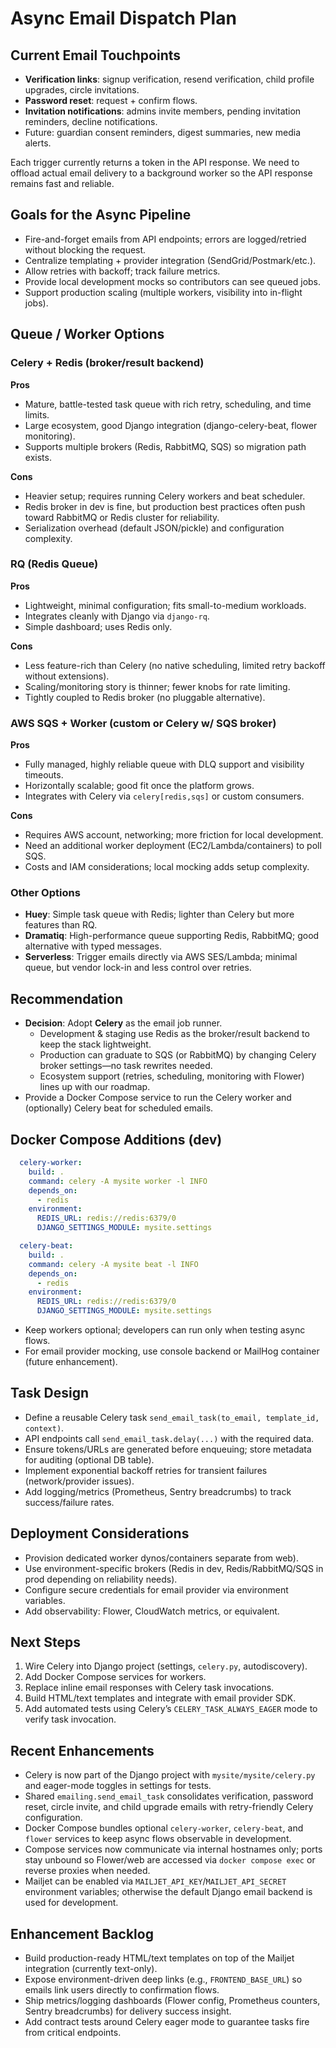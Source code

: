 # Async Email Dispatch Plan

## Current Email Touchpoints
- **Verification links**: signup verification, resend verification, child profile upgrades, circle invitations.
- **Password reset**: request + confirm flows.
- **Invitation notifications**: admins invite members, pending invitation reminders, decline notifications.
- Future: guardian consent reminders, digest summaries, new media alerts.

Each trigger currently returns a token in the API response. We need to offload actual email delivery to a background worker so the API response remains fast and reliable.

## Goals for the Async Pipeline
- Fire-and-forget emails from API endpoints; errors are logged/retried without blocking the request.
- Centralize templating + provider integration (SendGrid/Postmark/etc.).
- Allow retries with backoff; track failure metrics.
- Provide local development mocks so contributors can see queued jobs.
- Support production scaling (multiple workers, visibility into in-flight jobs).

## Queue / Worker Options

### Celery + Redis (broker/result backend)
**Pros**
- Mature, battle-tested task queue with rich retry, scheduling, and time limits.
- Large ecosystem, good Django integration (django-celery-beat, flower monitoring).
- Supports multiple brokers (Redis, RabbitMQ, SQS) so migration path exists.

**Cons**
- Heavier setup; requires running Celery workers and beat scheduler.
- Redis broker in dev is fine, but production best practices often push toward RabbitMQ or Redis cluster for reliability.
- Serialization overhead (default JSON/pickle) and configuration complexity.

### RQ (Redis Queue)
**Pros**
- Lightweight, minimal configuration; fits small-to-medium workloads.
- Integrates cleanly with Django via `django-rq`.
- Simple dashboard; uses Redis only.

**Cons**
- Less feature-rich than Celery (no native scheduling, limited retry backoff without extensions).
- Scaling/monitoring story is thinner; fewer knobs for rate limiting.
- Tightly coupled to Redis broker (no pluggable alternative).

### AWS SQS + Worker (custom or Celery w/ SQS broker)
**Pros**
- Fully managed, highly reliable queue with DLQ support and visibility timeouts.
- Horizontally scalable; good fit once the platform grows.
- Integrates with Celery via `celery[redis,sqs]` or custom consumers.

**Cons**
- Requires AWS account, networking; more friction for local development.
- Need an additional worker deployment (EC2/Lambda/containers) to poll SQS.
- Costs and IAM considerations; local mocking adds setup complexity.

### Other Options
- **Huey**: Simple task queue with Redis; lighter than Celery but more features than RQ.
- **Dramatiq**: High-performance queue supporting Redis, RabbitMQ; good alternative with typed messages.
- **Serverless**: Trigger emails directly via AWS SES/Lambda; minimal queue, but vendor lock-in and less control over retries.

## Recommendation
- **Decision**: Adopt **Celery** as the email job runner.
  - Development & staging use Redis as the broker/result backend to keep the stack lightweight.
  - Production can graduate to SQS (or RabbitMQ) by changing Celery broker settings—no task rewrites needed.
  - Ecosystem support (retries, scheduling, monitoring with Flower) lines up with our roadmap.
- Provide a Docker Compose service to run the Celery worker and (optionally) Celery beat for scheduled emails.

## Docker Compose Additions (dev)
```yaml
  celery-worker:
    build: .
    command: celery -A mysite worker -l INFO
    depends_on:
      - redis
    environment:
      REDIS_URL: redis://redis:6379/0
      DJANGO_SETTINGS_MODULE: mysite.settings

  celery-beat:
    build: .
    command: celery -A mysite beat -l INFO
    depends_on:
      - redis
    environment:
      REDIS_URL: redis://redis:6379/0
      DJANGO_SETTINGS_MODULE: mysite.settings
```
- Keep workers optional; developers can run only when testing async flows.
- For email provider mocking, use console backend or MailHog container (future enhancement).

## Task Design
- Define a reusable Celery task `send_email_task(to_email, template_id, context)`.
- API endpoints call `send_email_task.delay(...)` with the required data.
- Ensure tokens/URLs are generated before enqueuing; store metadata for auditing (optional DB table).
- Implement exponential backoff retries for transient failures (network/provider issues).
- Add logging/metrics (Prometheus, Sentry breadcrumbs) to track success/failure rates.

## Deployment Considerations
- Provision dedicated worker dynos/containers separate from web).
- Use environment-specific brokers (Redis in dev, Redis/RabbitMQ/SQS in prod depending on reliability needs).
- Configure secure credentials for email provider via environment variables.
- Add observability: Flower, CloudWatch metrics, or equivalent.

## Next Steps
1. Wire Celery into Django project (settings, `celery.py`, autodiscovery).
2. Add Docker Compose services for workers.
3. Replace inline email responses with Celery task invocations.
4. Build HTML/text templates and integrate with email provider SDK.
5. Add automated tests using Celery’s `CELERY_TASK_ALWAYS_EAGER` mode to verify task invocation.

## Recent Enhancements
- Celery is now part of the Django project with `mysite/mysite/celery.py` and eager-mode toggles in settings for tests.
- Shared `emailing.send_email_task` consolidates verification, password reset, circle invite, and child upgrade emails with retry-friendly Celery configuration.
- Docker Compose bundles optional `celery-worker`, `celery-beat`, and `flower` services to keep async flows observable in development.
- Compose services now communicate via internal hostnames only; ports stay unbound so Flower/web are accessed via `docker compose exec` or reverse proxies when needed.
- Mailjet can be enabled via `MAILJET_API_KEY`/`MAILJET_API_SECRET` environment variables; otherwise the default Django email backend is used for development.

## Enhancement Backlog
- Build production-ready HTML/text templates on top of the Mailjet integration (currently text-only).
- Expose environment-driven deep links (e.g., `FRONTEND_BASE_URL`) so emails link users directly to confirmation flows.
- Ship metrics/logging dashboards (Flower config, Prometheus counters, Sentry breadcrumbs) for delivery success insight.
- Add contract tests around Celery eager mode to guarantee tasks fire from critical endpoints.
